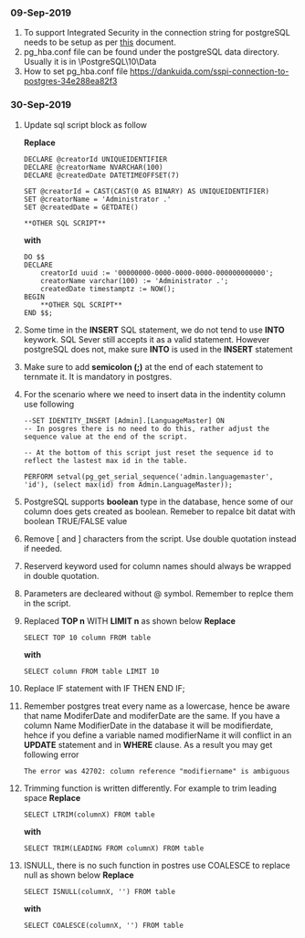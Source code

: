 ### 09-Sep-2019

1.  To support Integrated Security in the connection string for postgreSQL needs to be setup as per [this](https://wiki.postgresql.org/wiki/Configuring_for_single_sign-on_using_SSPI_on_Windows) document.
2. pg_hba.conf file can be found under the postgreSQL data directory. Usually it is in <InstallationFolder>\PostgreSQL\10\Data
3. How to set pg_hba.conf file https://dankuida.com/sspi-connection-to-postgres-34e288ea82f3

### 30-Sep-2019
1. Update sql script block as follow

    **Replace**

    ```
    DECLARE @creatorId UNIQUEIDENTIFIER
    DECLARE @creatorName NVARCHAR(100)
    DECLARE @createdDate DATETIMEOFFSET(7)

    SET @creatorId = CAST(CAST(0 AS BINARY) AS UNIQUEIDENTIFIER)
    SET @creatorName = 'Administrator .'
    SET @createdDate = GETDATE()

    **OTHER SQL SCRIPT**
    ```

    **with**
    ```
    DO $$
    DECLARE
        creatorId uuid := '00000000-0000-0000-0000-000000000000'; 
        creatorName varchar(100) := 'Administrator .';
        createdDate timestamptz := NOW();
    BEGIN
        **OTHER SQL SCRIPT**
    END $$;
    ```
2. Some time in the **INSERT** SQL statement, we do not tend to use **INTO** keywork. SQL Sever still accepts it as a valid statement. However postgreSQL does not, make sure **INTO** is used in the **INSERT** statement

3. Make sure to add **semicolon (;)** at the end of each statement to ternmate it. It is mandatory in postgres.

4. For the scenario where we need to insert data in the indentity column use following
    ```
    --SET IDENTITY_INSERT [Admin].[LanguageMaster] ON 
    -- In posgres there is no need to do this, rather adjust the sequence value at the end of the script.

    -- At the bottom of this script just reset the sequence id to reflect the lastest max id in the table.

    PERFORM setval(pg_get_serial_sequence('admin.languagemaster', 'id'), (select max(id) from Admin.LanguageMaster));
    ```
5. PostgreSQL supports **boolean** type in the database, hence some of our column does gets created as boolean. Remeber to repalce bit datat with boolean TRUE/FALSE value

6. Remove [ and ] characters from the script. Use double quotation instead if needed.

7. Reserverd keyword used for column names should always be wrapped in double quotation.

8. Parameters are decleared without @ symbol. Remember to replce them in the script.

9. Replaced **TOP n** WITH **LIMIT n** as shown below
    **Replace**
    ```
    SELECT TOP 10 column FROM table
    ```
    **with**
    ```
    SELECT column FROM table LIMIT 10
    ```

10. Replace IF statement with IF THEN END IF;

11. Remember postgres treat every name as a lowercase, hence be aware that name ModiferDate and modiferDate are the same. If you have a column Name ModifierDate in the database it will be modifierdate, hehce if you define a variable named modifierName it will conflict in an **UPDATE** statement and in **WHERE** clause. As a result you may get following error
    ```
    The error was 42702: column reference "modifiername" is ambiguous
    ```
12. Trimming function is written differently. For example to trim leading space
    **Replace**
    ```
    SELECT LTRIM(columnX) FROM table
    ```
    **with**
    ```
    SELECT TRIM(LEADING FROM columnX) FROM table
    ```
13. ISNULL, there is no such function in postres use COALESCE to replace null as shown below
    **Replace**
    ```
    SELECT ISNULL(columnX, '') FROM table
    ```
    **with**
    ```
    SELECT COALESCE(columnX, '') FROM table
    ```
